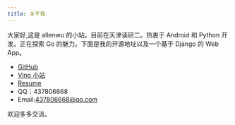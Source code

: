 ```yaml
---
title: 关于我
---
```


大家好,这是  allenwu 的小站。目前在天津读研二。热衷于 Android 和 Python 开发。正在探索 Go 的魅力。下面是我的开源地址以及一个基于 Django 的 Web App。

* [GitHub](https://github.com/wuchangfeng)
* [Vino 小站](http://vino.pythonanywhere.com)
* [Resume](allenwu.itscoder.com/resume)
* QQ：437806668
* Email:437806668@qq.com

欢迎多多交流。